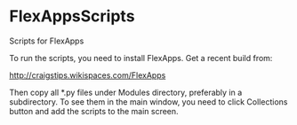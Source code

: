 FlexAppsScripts
===============

Scripts for FlexApps

To run the scripts, you need to install FlexApps. Get a recent build from:

http://craigstips.wikispaces.com/FlexApps

Then copy all *.py files under Modules directory, preferably in a subdirectory. To see them in the main window, you need to click Collections button and add the scripts to the main screen.
